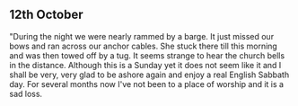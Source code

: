 ## 12th October

"During the night we were nearly rammed by a barge. It just missed our bows and ran across our anchor cables. She stuck there till this morning and was then towed off by a tug. It seems strange to hear the church bells in the distance. Although this is a Sunday yet it does not seem like it and I shall be very, very glad to be ashore again and enjoy a real English Sabbath day. For several months now I've not been to a place of worship and it is a sad loss.